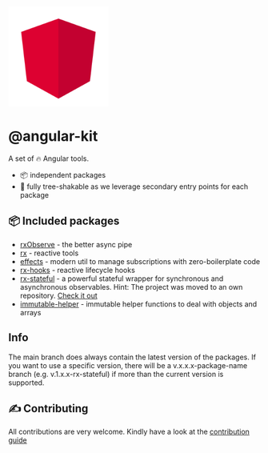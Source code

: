 <img src="docs/images/logo.svg" width="200">

# @angular-kit

A set of 🔥 Angular tools.

- 📦 independent packages
- 🍃 fully tree-shakable as we leverage secondary entry points for each package

## 📦 Included packages

- [rxObserve](./libs/stream/README.md) - the better async pipe
- [rx](./libs/rx/README.md) - reactive tools
- [effects](https://github.com/mikelgo/angular-kit-effects) - modern util to manage subscriptions with zero-boilerplate code
- [rx-hooks](./libs/rx-hooks/README.md) - reactive lifecycle hooks 
- [rx-stateful](./libs/rx-stateful/README.md) - a powerful stateful wrapper for synchronous and asynchronous observables. Hint: The project was moved to an own repository. [Check it out](https://github.com/michaelbe812/angular-kit-rx-stateful)
- [immutable-helper](./libs/immutable-helper/README.md) - immutable helper functions to deal with objects and arrays

## Info
The main branch does always contain the latest version of the packages. If you want to use a specific version, there will be a v.x.x.x-package-name branch (e.g. v.1.x.x-rx-stateful) 
if more than the current version is supported.

## ✍ Contributing
All contributions are very welcome. Kindly have a look at the [contribution guide](./CONTRIBUTING.md)
